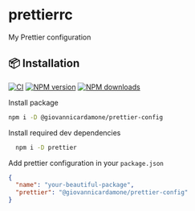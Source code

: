 # prettierrc

My Prettier configuration

## :package: Installation

[![CI](https://github.com/GiovanniCardamone/prettier-config/actions/workflows/npm-ci.yml/badge.svg)](https://github.com/GiovanniCardamone/prettier-config/actions/workflows/npm-ci.yml)
[![NPM version](https://img.shields.io/npm/v/@giovannicardamone/prettier-config.svg?style=plastic)](https://www.npmjs.com/package/@giovannicardamone/prettier-config)
[![NPM downloads](https://img.shields.io/npm/dm/@giovannicardamone/prettier-config.svg?style=plastic)](https://www.npmjs.com/package/@giovannicardamone/prettier-config)

Install package

```bash
npm i -D @giovannicardamone/prettier-config
```

Install required dev dependencies

```bash
  npm i -D prettier
```

Add prettier configuration in your `package.json`

```json
{
  "name": "your-beautiful-package",
  "prettier": "@giovannicardamone/prettier-config"
}
```
